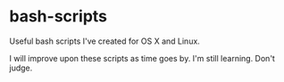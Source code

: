 # bash-scripts
Useful bash scripts I've created for OS X and Linux. 

I will improve upon these scripts as time goes by. I'm still learning. Don't judge.
